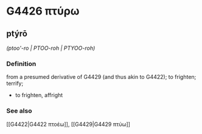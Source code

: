 # G4426 πτύρω

## ptýrō

_(ptoo'-ro | PTOO-roh | PTYOO-roh)_

### Definition

from a presumed derivative of G4429 (and thus akin to G4422); to frighten; terrify; 

- to frighten, affright

### See also

[[G4422|G4422 πτοέω]], [[G4429|G4429 πτύω]]
